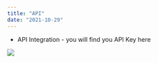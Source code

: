 ```yaml
---
title: "API"
date: "2021-10-29"
---
```


- API Integration - you will find you API Key here

![](/_images/doc2/DOC²_API-Key_EN-1-1024x470.png)
